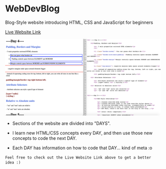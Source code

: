 # WebDevBlog


Blog-Style website introducing HTML, CSS and JavaScript for beginners

[Live Website Link](https://zaeyyd.github.io/WebDevBlog)

<img src="webDevBlogSC.png"/>

* Sections of the website are divided into "DAYS". 

* I learn new HTML/CSS concepts every DAY, and then use those new concepts to code the next DAY. 

* Each DAY has information on how to code that DAY... kind of meta :o 

```
Feel free to check out the Live Website Link above to get a better idea :)
```



